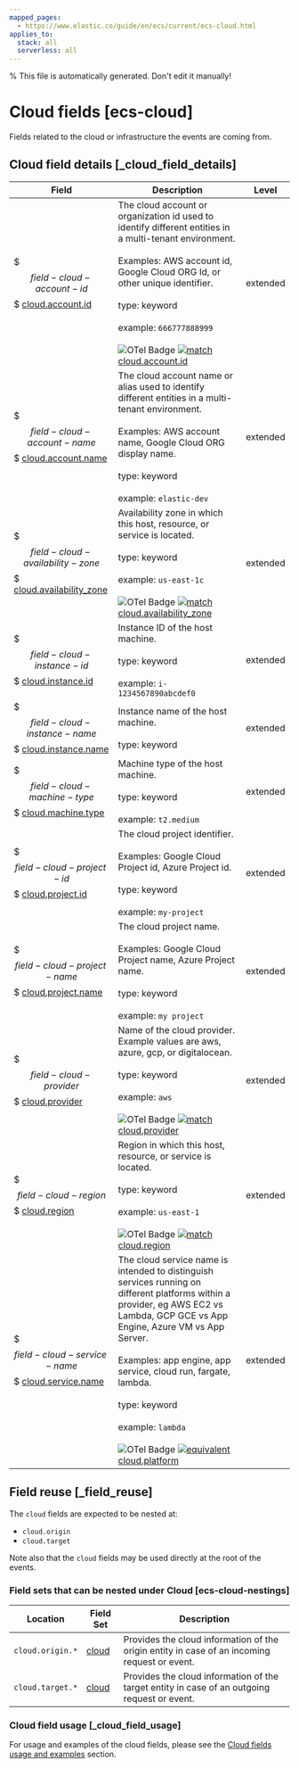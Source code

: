 ```yaml
---
mapped_pages:
  - https://www.elastic.co/guide/en/ecs/current/ecs-cloud.html
applies_to:
  stack: all
  serverless: all
---
```

% This file is automatically generated. Don't edit it manually!

# Cloud fields [ecs-cloud]

Fields related to the cloud or infrastructure the events are coming from.

## Cloud field details [_cloud_field_details]

| Field | Description | Level |
| --- | --- | --- |
| $$$field-cloud-account-id$$$ [cloud.account.id](#field-cloud-account-id) | The cloud account or organization id used to identify different entities in a multi-tenant environment.<br><br>Examples: AWS account id, Google Cloud ORG Id, or other unique identifier.<br><br>type: keyword<br><br>example: `666777888999`<br><br>![OTel Badge](https://img.shields.io/badge/OpenTelemetry-4a5ca6?style=flat&logo=opentelemetry) [![match](https://img.shields.io/badge/match-93c93e?style=flat)](/reference/ecs-opentelemetry.md#ecs-opentelemetry-relation) [cloud.account.id](https://opentelemetry.io/docs/specs/semconv/attributes-registry/cloud/#cloud-account-id) | extended |
| $$$field-cloud-account-name$$$ [cloud.account.name](#field-cloud-account-name) | The cloud account name or alias used to identify different entities in a multi-tenant environment.<br><br>Examples: AWS account name, Google Cloud ORG display name.<br><br>type: keyword<br><br>example: `elastic-dev` | extended |
| $$$field-cloud-availability-zone$$$ [cloud.availability_zone](#field-cloud-availability-zone) | Availability zone in which this host, resource, or service is located.<br><br>type: keyword<br><br>example: `us-east-1c`<br><br>![OTel Badge](https://img.shields.io/badge/OpenTelemetry-4a5ca6?style=flat&logo=opentelemetry) [![match](https://img.shields.io/badge/match-93c93e?style=flat)](/reference/ecs-opentelemetry.md#ecs-opentelemetry-relation) [cloud.availability_zone](https://opentelemetry.io/docs/specs/semconv/attributes-registry/cloud/#cloud-availability-zone) | extended |
| $$$field-cloud-instance-id$$$ [cloud.instance.id](#field-cloud-instance-id) | Instance ID of the host machine.<br><br>type: keyword<br><br>example: `i-1234567890abcdef0` | extended |
| $$$field-cloud-instance-name$$$ [cloud.instance.name](#field-cloud-instance-name) | Instance name of the host machine.<br><br>type: keyword | extended |
| $$$field-cloud-machine-type$$$ [cloud.machine.type](#field-cloud-machine-type) | Machine type of the host machine.<br><br>type: keyword<br><br>example: `t2.medium` | extended |
| $$$field-cloud-project-id$$$ [cloud.project.id](#field-cloud-project-id) | The cloud project identifier.<br><br>Examples: Google Cloud Project id, Azure Project id.<br><br>type: keyword<br><br>example: `my-project` | extended |
| $$$field-cloud-project-name$$$ [cloud.project.name](#field-cloud-project-name) | The cloud project name.<br><br>Examples: Google Cloud Project name, Azure Project name.<br><br>type: keyword<br><br>example: `my project` | extended |
| $$$field-cloud-provider$$$ [cloud.provider](#field-cloud-provider) | Name of the cloud provider. Example values are aws, azure, gcp, or digitalocean.<br><br>type: keyword<br><br>example: `aws`<br><br>![OTel Badge](https://img.shields.io/badge/OpenTelemetry-4a5ca6?style=flat&logo=opentelemetry) [![match](https://img.shields.io/badge/match-93c93e?style=flat)](/reference/ecs-opentelemetry.md#ecs-opentelemetry-relation) [cloud.provider](https://opentelemetry.io/docs/specs/semconv/attributes-registry/cloud/#cloud-provider) | extended |
| $$$field-cloud-region$$$ [cloud.region](#field-cloud-region) | Region in which this host, resource, or service is located.<br><br>type: keyword<br><br>example: `us-east-1`<br><br>![OTel Badge](https://img.shields.io/badge/OpenTelemetry-4a5ca6?style=flat&logo=opentelemetry) [![match](https://img.shields.io/badge/match-93c93e?style=flat)](/reference/ecs-opentelemetry.md#ecs-opentelemetry-relation) [cloud.region](https://opentelemetry.io/docs/specs/semconv/attributes-registry/cloud/#cloud-region) | extended |
| $$$field-cloud-service-name$$$ [cloud.service.name](#field-cloud-service-name) | The cloud service name is intended to distinguish services running on different platforms within a provider, eg AWS EC2 vs Lambda, GCP GCE vs App Engine, Azure VM vs App Server.<br><br>Examples: app engine, app service, cloud run, fargate, lambda.<br><br>type: keyword<br><br>example: `lambda`<br><br>![OTel Badge](https://img.shields.io/badge/OpenTelemetry-4a5ca6?style=flat&logo=opentelemetry) [![equivalent](https://img.shields.io/badge/equivalent-1ba9f5?style=flat)](/reference/ecs-opentelemetry.md#ecs-opentelemetry-relation) [cloud.platform](https://opentelemetry.io/docs/specs/semconv/attributes-registry/cloud/#cloud-platform) | extended |

## Field reuse [_field_reuse]

The `cloud` fields are expected to be nested at:

* `cloud.origin`
* `cloud.target`

Note also that the `cloud` fields may be used directly at the root of the events.


### Field sets that can be nested under Cloud [ecs-cloud-nestings]

| Location | Field Set | Description |
| --- | --- | --- |
| `cloud.origin.*` | [cloud](/reference/ecs-cloud.md) | Provides the cloud information of the origin entity in case of an incoming request or event. |
| `cloud.target.*` | [cloud](/reference/ecs-cloud.md) | Provides the cloud information of the target entity in case of an outgoing request or event. |

### Cloud field usage [_cloud_field_usage]

For usage and examples of the cloud fields, please see the [Cloud fields usage and examples](/reference/ecs-cloud-usage.md) section.

